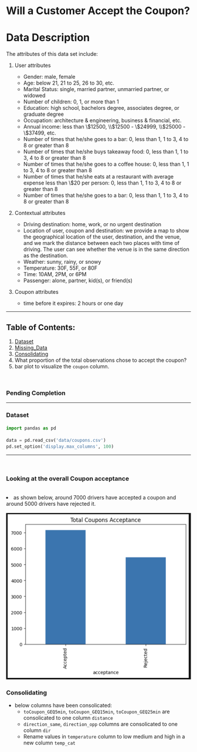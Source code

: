 # Will a Customer Accept the Coupon?

# Data Description

The attributes of this data set include:
1. User attributes
    -  Gender: male, female
    -  Age: below 21, 21 to 25, 26 to 30, etc.
    -  Marital Status: single, married partner, unmarried partner, or widowed
    -  Number of children: 0, 1, or more than 1
    -  Education: high school, bachelors degree, associates degree, or graduate degree
    -  Occupation: architecture & engineering, business & financial, etc.
    -  Annual income: less than \\$12500, \\$12500 - \\$24999, \\$25000 - \\$37499, etc.
    -  Number of times that he/she goes to a bar: 0, less than 1, 1 to 3, 4 to 8 or greater than 8
    -  Number of times that he/she buys takeaway food: 0, less than 1, 1 to 3, 4 to 8 or greater
    than 8
    -  Number of times that he/she goes to a coffee house: 0, less than 1, 1 to 3, 4 to 8 or
    greater than 8
    -  Number of times that he/she eats at a restaurant with average expense less than \\$20 per
    person: 0, less than 1, 1 to 3, 4 to 8 or greater than 8
    -  Number of times that he/she goes to a bar: 0, less than 1, 1 to 3, 4 to 8 or greater than 8
    

2. Contextual attributes
    - Driving destination: home, work, or no urgent destination
    - Location of user, coupon and destination: we provide a map to show the geographical
    location of the user, destination, and the venue, and we mark the distance between each
    two places with time of driving. The user can see whether the venue is in the same
    direction as the destination.
    - Weather: sunny, rainy, or snowy
    - Temperature: 30F, 55F, or 80F
    - Time: 10AM, 2PM, or 6PM
    - Passenger: alone, partner, kid(s), or friend(s)


3. Coupon attributes
    - time before it expires: 2 hours or one day


<hr>

## Table of Contents: 
1. [Dataset](https://github.com/arezazadeh/data_analysis_projects#dataset)
2. [Missing_Data](https://github.com/arezazadeh/data_analysis_projects#missing_data)
3. [Consolidating](https://github.com/arezazadeh/data_analysis_projects#consolidating)
4. What proportion of the total observations chose to accept the coupon? 
5. bar plot to visualize the `coupon` column.
<br>

<h3>Pending Completion</h3>

<hr>

### Dataset
```python
import pandas as pd 

data = pd.read_csv('data/coupons.csv')
pd.set_option('display.max_columns', 100)
```
<hr>
<br>

### Looking at the overall Coupon acceptance
<br>

<li> as shown below, around 7000 drivers have accepted a coupon and around 5000 drivers have rejected it.</li>
<br>

<img src="images/total_coupons.png" width=550>



### Consolidating

* below columns have been consolicated:<br>
    - `toCoupon_GEQ5min`, `toCoupon_GEQ15min`, `toCoupon_GEQ25min` are consolicated to one column `distance` <br>
    - `direction_same`, `direction_opp` columns are consolicated to one column `dir` <br>
    - Rename values in `temperature` column to low medium and high in a new column `temp_cat` <br>